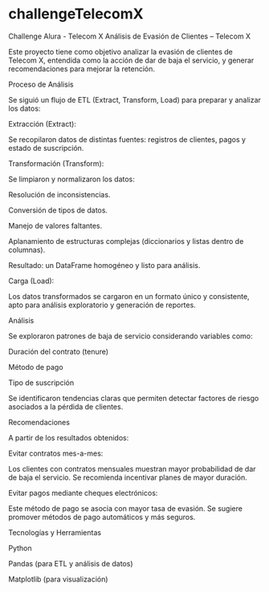# challengeTelecomX
Challenge Alura - Telecom X
Análisis de Evasión de Clientes – Telecom X

Este proyecto tiene como objetivo analizar la evasión de clientes de Telecom X, entendida como la acción de dar de baja el servicio, y generar recomendaciones para mejorar la retención.

Proceso de Análisis

Se siguió un flujo de ETL (Extract, Transform, Load) para preparar y analizar los datos:

Extracción (Extract):

Se recopilaron datos de distintas fuentes: registros de clientes, pagos y estado de suscripción.

Transformación (Transform):

Se limpiaron y normalizaron los datos:

Resolución de inconsistencias.

Conversión de tipos de datos.

Manejo de valores faltantes.

Aplanamiento de estructuras complejas (diccionarios y listas dentro de columnas).

Resultado: un DataFrame homogéneo y listo para análisis.

Carga (Load):

Los datos transformados se cargaron en un formato único y consistente, apto para análisis exploratorio y generación de reportes.

Análisis

Se exploraron patrones de baja de servicio considerando variables como:

Duración del contrato (tenure)

Método de pago

Tipo de suscripción

Se identificaron tendencias claras que permiten detectar factores de riesgo asociados a la pérdida de clientes.

Recomendaciones

A partir de los resultados obtenidos:

Evitar contratos mes-a-mes:

Los clientes con contratos mensuales muestran mayor probabilidad de dar de baja el servicio. Se recomienda incentivar planes de mayor duración.

Evitar pagos mediante cheques electrónicos:

Este método de pago se asocia con mayor tasa de evasión. Se sugiere promover métodos de pago automáticos y más seguros.

Tecnologías y Herramientas

Python

Pandas (para ETL y análisis de datos)

Matplotlib (para visualización)
